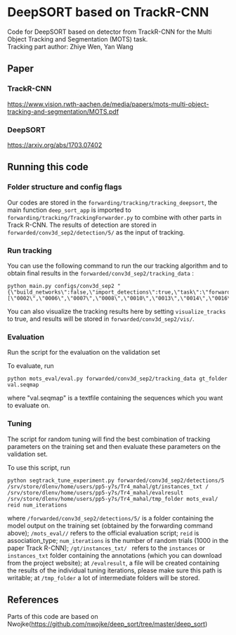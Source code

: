 # DeepSORT based on TrackR-CNN
Code for DeepSORT based on detector from TrackR-CNN for the Multi Object Tracking and Segmentation (MOTS) task.  
Tracking part author: Zhiye Wen, Yan Wang


## Paper
### TrackR-CNN
https://www.vision.rwth-aachen.de/media/papers/mots-multi-object-tracking-and-segmentation/MOTS.pdf

### DeepSORT
https://arxiv.org/abs/1703.07402

## Running this code

### Folder structure and config flags
Our codes are stored in the `forwarding/tracking/tracking_deepsort`, the main function `deep_sort_app` is imported to `forwarding/tracking/TrackingForwarder.py` to combine with other parts in Track R-CNN. The results of detection are stored in `forwarded/conv3d_sep2/detection/5/` as the input of tracking.

### Run tracking

You can use the following command to run the our tracking algorithm and to obtain final results in the `forwarded/conv3d_sep2/tracking_data` :
```
python main.py configs/conv3d_sep2 "{\"build_networks\":false,\"import_detections\":true,\"task\":\"forward_tracking\",\"dataset\":\"KITTI_segtrack_feed\",\"do_tracking\":true,\"visualize_detections\":false,\"visualize_tracks\":false,\"load_epoch_no\":5,\"video_tags_to_load\":[\"0002\",\"0006\",\"0007\",\"0008\",\"0010\",\"0013\",\"0014\",\"0016\",\"0018\"]}"
```
You can also visualize the tracking results here by setting `visualize_tracks` to true, and results will be stored in `forwarded/conv3d_sep2/vis/`.

### Evaluation
Run the script for the evaluation on the validation set

To evaluate, run
```
python mots_eval/eval.py forwarded/conv3d_sep2/tracking_data gt_folder val.seqmap
```
where "val.seqmap" is a textfile containing the sequences which you want to evaluate on. 

### Tuning
The script for random tuning will find the best combination of tracking parameters on the training set and then evaluate these parameters on the validation set.

To use this script, run
```
python segtrack_tune_experiment.py forwarded/conv3d_sep2/detections/5 /srv/store/dlenv/home/users/pp5-y7s/Tr4_mahal/gt/instances_txt / /srv/store/dlenv/home/users/pp5-y7s/Tr4_mahal/evalresult /srv/store/dlenv/home/users/pp5-y7s/Tr4_mahal/tmp_folder mots_eval/ reid num_iterations
```
where `/forwarded/conv3d_sep2/detections/5/` is a folder containing the model output on the training set (obtained by the forwarding command above); `/mots_eval//` refers to the official evaluation script; `reid` is association_type; `num_iterations` is the number of random trials (1000 in the paper Track R-CNN); `/gt/instances_txt/ ` refers to the `instances` or `instances_txt` folder containing the annotations (which you can download from the project website); at `/evalresult`, a file will be created containing the results of the individual tuning iterations, please make sure this path is writable; at `/tmp_folder` a lot of intermediate folders will be stored.

## References
Parts of this code are based on Nwojke(https://github.com/nwojke/deep_sort/tree/master/deep_sort) 
